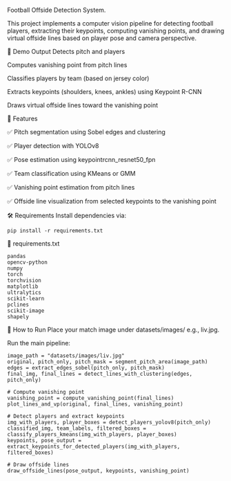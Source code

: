 Football Offside Detection System.

This project implements a computer vision pipeline for detecting football players, extracting their keypoints, computing vanishing points, and drawing virtual offside lines based on player pose and camera perspective.

📸 Demo Output
Detects pitch and players

Computes vanishing point from pitch lines

Classifies players by team (based on jersey color)

Extracts keypoints (shoulders, knees, ankles) using Keypoint R-CNN

Draws virtual offside lines toward the vanishing point

🧰 Features

✅ Pitch segmentation using Sobel edges and clustering

✅ Player detection with YOLOv8

✅ Pose estimation using keypointrcnn_resnet50_fpn

✅ Team classification using KMeans or GMM

✅ Vanishing point estimation from pitch lines

✅ Offside line visualization from selected keypoints to the vanishing point

🛠️ Requirements
Install dependencies via:
```
pip install -r requirements.txt
```

🧾 requirements.txt
```
pandas
opencv-python
numpy
torch
torchvision
matplotlib
ultralytics
scikit-learn
pclines
scikit-image
shapely
```

🚀 How to Run
Place your match image under datasets/images/ e.g., liv.jpg.

Run the main pipeline:
```
image_path = "datasets/images/liv.jpg"
original, pitch_only, pitch_mask = segment_pitch_area(image_path)
edges = extract_edges_sobel(pitch_only, pitch_mask)
final_img, final_lines = detect_lines_with_clustering(edges, pitch_only)

# Compute vanishing point
vanishing_point = compute_vanishing_point(final_lines)
plot_lines_and_vp(original, final_lines, vanishing_point)

# Detect players and extract keypoints
img_with_players, player_boxes = detect_players_yolov8(pitch_only)
classified_img, team_labels, filtered_boxes = classify_players_kmeans(img_with_players, player_boxes)
keypoints, pose_output = extract_keypoints_for_detected_players(img_with_players, filtered_boxes)

# Draw offside lines
draw_offside_lines(pose_output, keypoints, vanishing_point)
```

